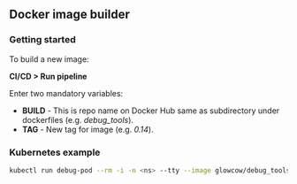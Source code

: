 ## Docker image builder

### Getting started
To build a new image:

**CI/CD > Run pipeline**

Enter two mandatory variables:

* **BUILD** - This is repo name on Docker Hub same as subdirectory under dockerfiles (e.g. *debug_tools*).
* **TAG** - New tag for image (e.g. *0.14*).

### Kubernetes example
```bash
kubectl run debug-pod --rm -i -n <ns> --tty --image glowcow/debug_tools:0.14 -- /bin/bash
```
